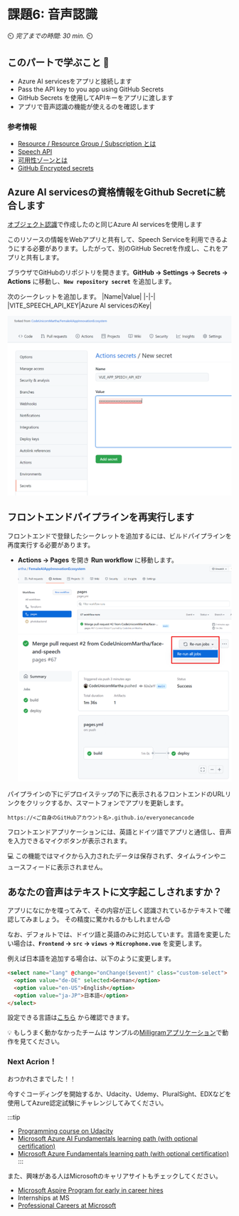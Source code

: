# 課題6: 音声認識

⏲️ _完了までの時間: 30 min._ ⏲️

## このパートで学ぶこと 🎯

- Azure AI servicesをアプリと接続します
- Pass the API key to you app using GitHub Secrets
- GitHub Secrets を使用してAPIキーをアプリに渡します
- アプリで音声認識の機能が使えるのを確認します


### 参考情報

- [Resource / Resource Group / Subscription とは](https://docs.microsoft.com/azure/cloud-adoption-framework/govern/resource-consistency/resource-access-management)
- [Speech API](https://azure.microsoft.com/services/cognitive-services/speech-services/#overview)
- [可用性ゾーンとは](https://docs.microsoft.com/azure/availability-zones/az-overview)
- [GitHub Encrypted secrets](https://docs.GitHub.com/en/actions/reference/encrypted-secrets)



## Azure AI servicesの資格情報をGithub Secretに統合します

[オブジェクト認識](../Vision/README.md)で作成したのと同じAzure AI servicesを使用します

このリソースの情報をWebアプリと共有して、Speech Serviceを利用できるようにする必要があります。したがって、別のGitHub Secretを作成し、これをアプリと共有します。

ブラウザでGitHubのリポジトリを開きます。**GitHub -> Settings -> Secrets -> Actions** に移動し、**`New repository secret`** を追加します。

  次のシークレットを追加します。
  |Name|Value|
  |-|-|
  |VITE_SPEECH_API_KEY|Azure AI servicesのKey|

  ![Screenshot of creating secret](./images/light/vue-app-speech-api-key-secret.png)


## フロントエンドパイプラインを再実行します

フロントエンドで登録したシークレットを追加するには、ビルドパイプラインを再度実行する必要があります。

- **Actions -> Pages** を開き **Run workflow** に移動します。
  ![Run a workflow](./images/light/runworkflow.png)
  ![Run all jobs](./images/light/rerunalljobs.png)

パイプラインの下にデプロイステップの下に表示されるフロントエンドのURLリンクをクリックするか、スマートフォンでアプリを更新します。

`https://<ご自身のGitHubアカウント名>.github.io/everyonecancode`

フロントエンドアプリケーションには、英語とドイツ語でアプリと通信し、音声を入力できるマイクボタンが表示されます。

:computer: この機能ではマイクから入力されたデータは保存されず、タイムラインやニュースフィードに表示されません。


## あなたの音声はテキストに文字起こしされますか？

アプリになにかを喋ってみて、その内容が正しく認識されているかテキストで確認してみましょう。
その精度に驚かれるかもしれません:heart_eyes:


なお、デフォルトでは、ドイツ語と英語のみに対応しています。言語を変更したい場合は、**`Frontend` -> `src` -> `views` -> `Microphone.vue`** を変更します。

例えば日本語を追加する場合は、以下のように変更します。

```html
<select name="lang" @change="onChange($event)" class="custom-select">
  <option value="de-DE" selected>German</option>
  <option value="en-US">English</option>
  <option value="ja-JP">日本語</option>
</select>
```

設定できる言語は[こちら](https://docs.microsoft.com/en-us/azure/cognitive-services/speech-service/language-support) から確認できます。


:bulb: もしうまく動かなかったチームは サンプルの[Milligramアプリケーション](https://codeunicornmartha.github.io/FemaleAIAppInnovationEcosystem/#/?stack-key=a78e2b9a)で動作を見てください。


### Next Acrion！

おつかれさまでした！！

今すぐコーディングを開始するか、Udacity、Udemy、PluralSight、EDXなどを使用してAzure認定試験にチャレンジしてみてください。

  :::tip
  - [Programming course on Udacity](https://www.udacity.com/course/intro-to-programming-nanodegree--nd000)
  - [Microsoft Azure AI Fundamentals learning path (with optional certification)](https://learn.microsoft.com/en-us/training/paths/get-started-with-artificial-intelligence-on-azure/)
  - [Microsoft Azure Fundamentals learning path (with optional certification)](https://learn.microsoft.com/en-gb/certifications/exams/az-900)
  :::

また、興味がある人はMicrosoftのキャリアサイトもチェックしてください。

- [Microsoft Aspire Program for early in career hires](https://www.microsoft.com/en-ie/earlycareers/aspire-program)
- Internships at MS
- [Professional Careers at Microsoft](https://careers.microsoft.com/)
